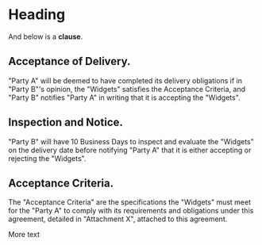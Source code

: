 Heading
====

And below is a **clause**.

Acceptance of Delivery.
----

"Party A" will be deemed to have completed its delivery obligations
if in "Party B"'s opinion, the "Widgets" satisfies the
Acceptance Criteria, and "Party B" notifies "Party A" in writing
that it is accepting the "Widgets".

Inspection and Notice.
----

"Party B" will have 10 Business Days to inspect and
evaluate the "Widgets" on the delivery date before notifying
"Party A" that it is either accepting or rejecting the
"Widgets".

Acceptance Criteria.
----

The "Acceptance Criteria" are the specifications the "Widgets"
must meet for the "Party A" to comply with its requirements and
obligations under this agreement, detailed in "Attachment X", attached
to this agreement.

More text